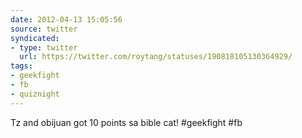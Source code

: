 ```yaml
---
date: 2012-04-13 15:05:56
source: twitter
syndicated:
- type: twitter
  url: https://twitter.com/roytang/statuses/190818105130364929/
tags:
- geekfight
- fb
- quiznight
---
```


Tz and obijuan got 10 points sa bible cat! #geekfight #fb